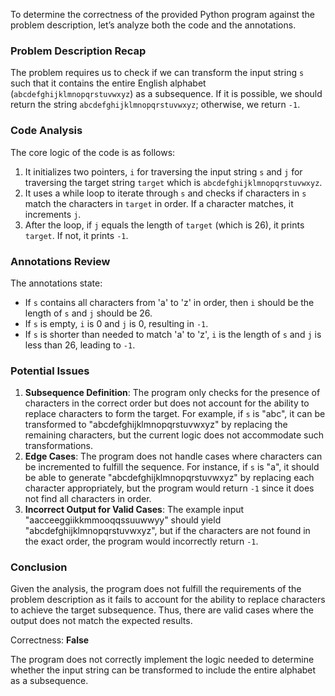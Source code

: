 To determine the correctness of the provided Python program against the problem description, let’s analyze both the code and the annotations.

### Problem Description Recap
The problem requires us to check if we can transform the input string `s` such that it contains the entire English alphabet (`abcdefghijklmnopqrstuvwxyz`) as a subsequence. If it is possible, we should return the string `abcdefghijklmnopqrstuvwxyz`; otherwise, we return `-1`.

### Code Analysis
The core logic of the code is as follows:
1. It initializes two pointers, `i` for traversing the input string `s` and `j` for traversing the target string `target` which is `abcdefghijklmnopqrstuvwxyz`.
2. It uses a while loop to iterate through `s` and checks if characters in `s` match the characters in `target` in order. If a character matches, it increments `j`.
3. After the loop, if `j` equals the length of `target` (which is 26), it prints `target`. If not, it prints `-1`.

### Annotations Review
The annotations state:
- If `s` contains all characters from 'a' to 'z' in order, then `i` should be the length of `s` and `j` should be 26.
- If `s` is empty, `i` is 0 and `j` is 0, resulting in `-1`.
- If `s` is shorter than needed to match 'a' to 'z', `i` is the length of `s` and `j` is less than 26, leading to `-1`.

### Potential Issues
1. **Subsequence Definition**: The program only checks for the presence of characters in the correct order but does not account for the ability to replace characters to form the target. For example, if `s` is "abc", it can be transformed to "abcdefghijklmnopqrstuvwxyz" by replacing the remaining characters, but the current logic does not accommodate such transformations.
2. **Edge Cases**: The program does not handle cases where characters can be incremented to fulfill the sequence. For instance, if `s` is "a", it should be able to generate "abcdefghijklmnopqrstuvwxyz" by replacing each character appropriately, but the program would return `-1` since it does not find all characters in order.
3. **Incorrect Output for Valid Cases**: The example input "aacceeggiikkmmooqqssuuwwyy" should yield "abcdefghijklmnopqrstuvwxyz", but if the characters are not found in the exact order, the program would incorrectly return `-1`.

### Conclusion
Given the analysis, the program does not fulfill the requirements of the problem description as it fails to account for the ability to replace characters to achieve the target subsequence. Thus, there are valid cases where the output does not match the expected results.

Correctness: **False** 

The program does not correctly implement the logic needed to determine whether the input string can be transformed to include the entire alphabet as a subsequence.